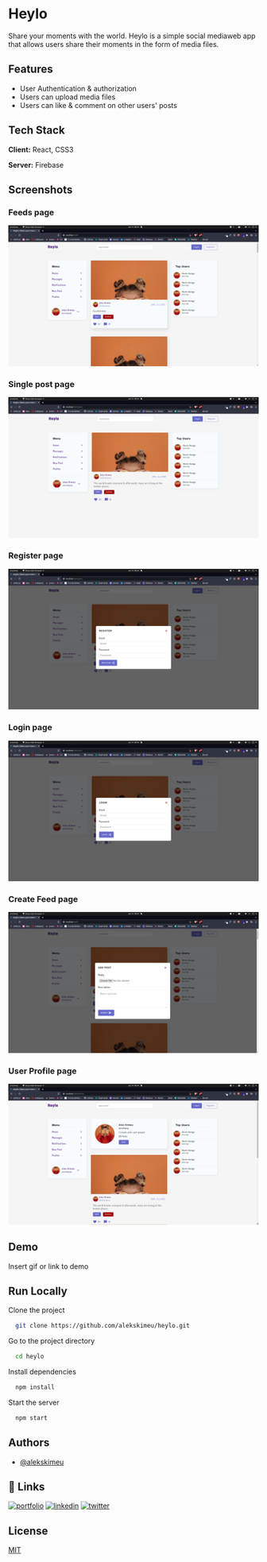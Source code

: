 
# Heylo 

Share your moments with the world. Heylo is a simple social mediaweb app that allows users share their moments in the form of media files. 


## Features

- User Authentication & authorization
- Users can upload media files
- Users can like & comment on other users' posts


## Tech Stack

**Client:** React, CSS3

**Server:** Firebase


## Screenshots

### Feeds page
![App Screenshot](./public/screenshots/feeds.png)

### Single post page
![App Screenshot](./public/screenshots/post.png)

### Register page
![App Screenshot](./public/screenshots/register.png)

### Login page
![App Screenshot](./public/screenshots//login.png)

### Create Feed page
![App Screenshot](./public/screenshots/create-feed.png)

### User Profile page
![App Screenshot](./public/screenshots/profile.png)

## Demo

Insert gif or link to demo



## Run Locally

Clone the project

```bash
  git clone https://github.com/alekskimeu/heylo.git
```

Go to the project directory

```bash
  cd heylo
```

Install dependencies

```bash
  npm install
```

Start the server

```bash
  npm start
```

## Authors

- [@alekskimeu](https://www.github.com/alekskimeu)


## 🔗 Links
[![portfolio](https://img.shields.io/badge/my_portfolio-000?style=for-the-badge&logo=ko-fi&logoColor=white)](https:/alex-kimeu.com/)
[![linkedin](https://img.shields.io/badge/linkedin-0A66C2?style=for-the-badge&logo=linkedin&logoColor=white)](https://www.linkedin.com/in/alexkimeu)
[![twitter](https://img.shields.io/badge/twitter-1DA1F2?style=for-the-badge&logo=twitter&logoColor=white)](https://twitter.com/alekskimeu)

## License

[MIT](https://choosealicense.com/licenses/mit/)

